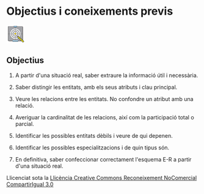 # Objectius i coneixements previs

![](icon_objectives.gif)

## Objectius

  1. A partir d'una situació real, saber extraure la informació útil i necessària.
  

  2. Saber distingir les entitats, amb els seus atributs i clau principal.
  

  3. Veure les relacions entre les entitats. No confondre un atribut amb una relació.
  

  4. Averiguar la cardinalitat de les relacions, així com la participació total o parcial.
  

  5. Identificar les possibles entitats dèbils i veure de qui depenen.
  

  6. Identificar les possibles especialitzacions i de quin tipus són.
  

  7. En definitiva, saber confeccionar correctament l'esquema E-R a partir d'una situació real. 


Llicenciat sota la  [Llicència Creative Commons Reconeixement NoComercial
CompartirIgual 3.0](http://creativecommons.org/licenses/by-nc-sa/3.0/)

